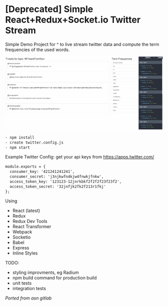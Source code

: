 # [Deprecated] Simple React+Redux+Socket.io Twitter Stream

Simple Demo Project for ^ to live stream twitter data and compute the term frequencies
of the used words.

![Example Gif](/tweets.gif?raw=true "")

```
- npm install
- create twitter.config.js
- npm start
```

Example Twitter Config:
get your api keys from https://apps.twitter.com/
```
module.exports = {
  consumer_key: '421241241241',
  consumer_secret: 'j3njkwfn4kjw4fnwkjfnkw',
  access_token_key: '123123-12jnrkbkf2f2f2f23f23f2',
  access_token_secret: '32jnfjk2fk2f213r1fkj'
};
```

Using
- React (latest)
- Redux
- Redux Dev Tools
- React Transformer
- Webpack
- Socketio
- Babel
- Express
- Inline Styles

TODO:
- styling improvments, eg Radium
- npm build command for production build
- unit tests
- integration tests


_Ported from asn gitlab_
